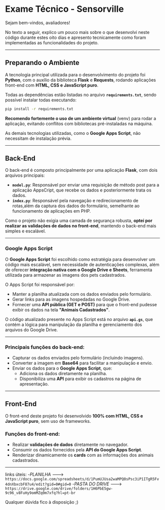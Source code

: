 # Exame Técnico - Sensorville

Sejam bem-vindos, avaliadores!

No texto a seguir, explico um pouco mais sobre o que desenvolvi neste código durante estes oito dias e apresento tecnicamente como foram implementadas as funcionalidades do projeto.

---

## **Preparando o Ambiente**

A tecnologia principal utilizada para o desenvolvimento do projeto foi **Python**, com o auxílio da biblioteca **Flask** e **Requests**, rodando aplicações front-end com **HTML, CSS e JavaScript puro**.  

Todas as dependências estão listadas no arquivo **`requirements.txt`**, sendo possível instalar todas executando:

```bash
pip install -r requirements.txt
```

**Recomendo fortemente o uso de um ambiente virtual** (venv) para rodar a aplicação, evitando conflitos com bibliotecas pré-instaladas na máquina.

As demais tecnologias utilizadas, como o **Google Apps Script**, não necessitam de instalação prévia.

---

## **Back-End**

O back-end é composto principalmente por uma aplicação **Flask**, com dois arquivos principais:  
- **`model.py`**: Responsável por enviar uma requisição de método post para a aplicação AppsCript, que recebe os dados e posteriormente trata os dados.  
- **`index.py`**: Responsável pela navegação e redirecionamento de rotas,além da captura dos dados do formulário, semelhante ao funcionamento de aplicações em PHP.

Como o projeto não exigia uma camada de segurança robusta, **optei por realizar as validações de dados no front-end**, mantendo o back-end mais simples e escalável.

---

### **Google Apps Script**

O **Google Apps Script** foi escolhido como estratégia para desenvolver um código mais escalável, sem necessidade de autenticações complexas, além de oferecer **integração nativa com o Google Drive e Sheets**, ferramenta utilizada para armazenar as imagens dos pets cadastrados.

O Apps Script foi responsável por:  
- Manter a planilha atualizada com os dados enviados pelo formulário.  
- Gerar links para as imagens hospedadas no Google Drive.  
- Fornecer uma **API pública (GET e POST)** para que o front-end pudesse exibir os dados na tela **"Animais Cadastrados"**.

O código atualizado presente no Apps Script está no arquivo **`api.gs`**, que contém a lógica para manipulação da planilha e gerenciamento dos arquivos do Google Drive.

---

### **Principais funções do back-end:**
- Capturar os dados enviados pelo formulário (incluindo imagens).  
- Converter a imagem em **Base64** para facilitar a manipulação e envio.  
- Enviar os dados para o **Google Apps Script**, que:  
  - Adiciona os dados diretamente na planilha.  
  - Disponibiliza uma **API** para exibir os cadastros na página de apresentação.  

---

## **Front-End**

O front-end deste projeto foi desenvolvido **100% com HTML, CSS e JavaScript puro**, sem uso de frameworks.  

### **Funções do front-end:**
- Realizar **validações de dados** diretamente no navegador.  
- Consumir os dados fornecidos pela **API do Google Apps Script**.  
- Renderizar dinamicamente os **cards** com as informações dos animais cadastrados.  

---

links úteis:
-*PLANILHA* ---> `https://docs.google.com/spreadsheets/d/1PumUJUsa2waMPQ0sPsc3iP1ITgR5Fv4dnXbxcbF87u4/edit?gid=0#gid=0`
-*PASTA DO DRIVE* ---> `https://drive.google.com/drive/folders/1H6PbE5gw-9c96_v8FuHy9omMZq0m7xfq?hl=pt-br`

Qualquer dúvida fico à disposição ;)




